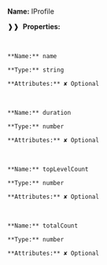 **Name:** IProfile

❱❱&nbsp;&nbsp;**Properties:**

&nbsp;&nbsp;&nbsp;&nbsp;&nbsp;
```
**Name:** name

**Type:** string

**Attributes:** ✘ Optional

```

&nbsp;&nbsp;&nbsp;&nbsp;&nbsp;
```
**Name:** duration

**Type:** number

**Attributes:** ✘ Optional

```

&nbsp;&nbsp;&nbsp;&nbsp;&nbsp;
```
**Name:** topLevelCount

**Type:** number

**Attributes:** ✘ Optional

```

&nbsp;&nbsp;&nbsp;&nbsp;&nbsp;
```
**Name:** totalCount

**Type:** number

**Attributes:** ✘ Optional

```

